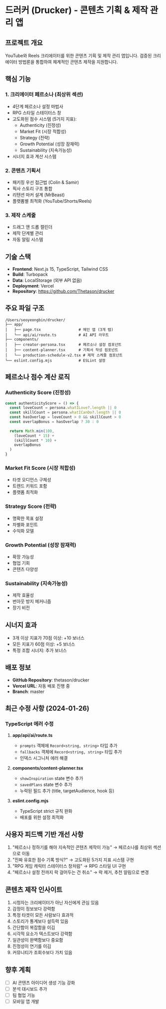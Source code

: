 # 드러커 (Drucker) - 콘텐츠 기획 & 제작 관리 앱

## 프로젝트 개요
YouTube와 Reels 크리에이터를 위한 콘텐츠 기획 및 제작 관리 앱입니다. 검증된 크리에이터 방법론을 통합하여 체계적인 콘텐츠 제작을 지원합니다.

## 핵심 기능

### 1. 크리에이터 페르소나 (최상위 섹션)
- 4단계 페르소나 설정 마법사
- RPG 스타일 스테이터스 창
- 고도화된 점수 시스템 (5가지 지표):
  - Authenticity (진정성)
  - Market Fit (시장 적합성)
  - Strategy (전략)
  - Growth Potential (성장 잠재력)
  - Sustainability (지속가능성)
- 시너지 효과 계산 시스템

### 2. 콘텐츠 기획서
- 패키징 우선 접근법 (Colin & Samir)
- 픽사 스토리 구조 통합
- 리텐션 마커 설계 (MrBeast)
- 플랫폼별 최적화 (YouTube/Shorts/Reels)

### 3. 제작 스케줄
- 드래그 앤 드롭 캘린더
- 제작 단계별 관리
- 자동 알림 시스템

## 기술 스택
- **Frontend**: Next.js 15, TypeScript, Tailwind CSS
- **Build**: Turbopack
- **Data**: LocalStorage (외부 API 없음)
- **Deployment**: Vercel
- **Repository**: https://github.com/Thetason/drucker

## 주요 파일 구조
```
/Users/seoyeongbin/drucker/
├── app/
│   ├── page.tsx                 # 메인 앱 (3개 탭)
│   └── api/ai/route.ts          # AI API 라우트
├── components/
│   ├── creator-persona.tsx      # 페르소나 설정 컴포넌트
│   ├── content-planner.tsx      # 기획서 작성 컴포넌트
│   └── production-schedule-v2.tsx # 제작 스케줄 컴포넌트
└── eslint.config.mjs            # ESLint 설정

```

## 페르소나 점수 계산 로직

### Authenticity Score (진정성)
```typescript
const authenticityScore = () => {
  const loveCount = persona.whatILove?.length || 0
  const skillCount = persona.whatICanDo?.length || 0
  const hasOverlap = loveCount > 0 && skillCount > 0
  const overlapBonus = hasOverlap ? 30 : 0
  
  return Math.min(100, 
    (loveCount * 15) + 
    (skillCount * 10) + 
    overlapBonus
  )
}
```

### Market Fit Score (시장 적합성)
- 타겟 오디언스 구체성
- 트렌드 키워드 포함
- 플랫폼 최적화

### Strategy Score (전략)
- 명확한 목표 설정
- 차별화 포인트
- 수익화 모델

### Growth Potential (성장 잠재력)
- 확장 가능성
- 협업 기회
- 콘텐츠 다양성

### Sustainability (지속가능성)
- 제작 효율성
- 번아웃 방지 메커니즘
- 장기 비전

## 시너지 효과
- 3개 이상 지표가 70점 이상: +10 보너스
- 모든 지표가 60점 이상: +5 보너스
- 특정 조합 시너지: 추가 보너스

## 배포 정보
- **GitHub Repository**: thetason/drucker
- **Vercel URL**: 자동 배포 진행 중
- **Branch**: master

## 최근 수정 사항 (2024-01-26)

### TypeScript 에러 수정
1. **app/api/ai/route.ts**
   - `prompts` 객체에 `Record<string, string>` 타입 추가
   - `fallbacks` 객체에 `Record<string, string>` 타입 추가
   - 인덱스 시그니처 에러 해결

2. **components/content-planner.tsx**
   - `showInspiration` state 변수 추가
   - `savedPlans` state 변수 추가
   - 누락된 필드 추가 (title, targetAudience, hook 등)

3. **eslint.config.mjs**
   - TypeScript strict 규칙 완화
   - 배포를 위한 설정 최적화

## 사용자 피드백 기반 개선 사항
1. "페르소나 정하기를 해야 지속적인 콘텐츠 제작이 가능" → 페르소나를 최상위 섹션으로 이동
2. "진짜 유효한 점수 기록 방식?" → 고도화된 5가지 지표 시스템 구현
3. "RPG 게임 캐릭터 스테이터스 창처럼" → RPG 스타일 UI 구현
4. "페르소나 설정 전까지 락 걸어두는 건 취소" → 락 제거, 추천 알림으로 변경

## 콘텐츠 제작 인사이트
1. 시청자는 크리에이터가 아닌 자신에게 관심 있음
2. 감정이 정보보다 강력함
3. 특정 타겟이 모든 사람보다 효과적
4. 스토리가 통계보다 설득력 있음
5. 간단함이 복잡함을 이김
6. 시각적 요소가 텍스트보다 강력함
7. 일관성이 완벽함보다 중요함
8. 진정성이 연기를 이김
9. 커뮤니티가 조회수보다 가치 있음

## 향후 계획
- [ ] AI 콘텐츠 아이디어 생성 기능 강화
- [ ] 분석 대시보드 추가
- [ ] 팀 협업 기능
- [ ] 모바일 앱 개발